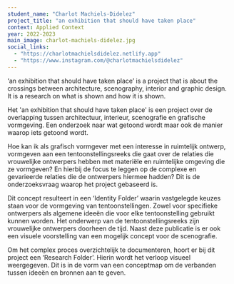 ```yaml
---
student_name: "Charlot Machiels-Didelez"
project_title: "an exhibition that should have taken place"
context: Applied Context
year: 2022-2023
main_image: charlot-machiels-didelez.jpg
social_links:
  - "https://charlotmachielsdidelez.netlify.app"
  - "https://www.instagram.com/@charlotmachielsdidelez"
---
```

‘an exhibition that should have taken place’ is a project that is about the crossings between architecture, scenography, interior and graphic design. It is a research on what is shown and how it is shown.

Het 'an exhibition that should have taken place' is een project over de overlapping tussen architectuur, interieur, scenografie en grafische vormgeving. Een onderzoek naar wat getoond wordt maar ook de manier waarop iets getoond wordt.

Hoe kan ik als grafisch vormgever met een interesse in ruimtelijk ontwerp, vormgeven aan een tentoonstellingsreeks die gaat over de relaties die vrouwelijke ontwerpers hebben met materiële en ruimtelijke omgeving die ze vormgeven? En hierbij de focus te leggen op de complexe en gevarieerde relaties die de ontwerpers hiermee hadden? Dit is de onderzoeksvraag waarop het project gebaseerd is.

Dit concept resulteert in een ‘Identity Folder’ waarin vastgelegde keuzes staan voor de vormgeving van tentoonstellingen. Zowel voor specifieke ontwerpers als algemene ideeën die voor elke tentoonstelling gebruikt kunnen worden. Het onderwerp van de tentoonstellingsreeks zijn vrouwelijke ontwerpers doorheen de tijd. Naast deze publicatie is er ook een visuele voorstelling van een mogelijk concept voor de scenografie.

Om het complex proces overzichtelijk te documenteren, hoort er bij dit project een ‘Research Folder’. Hierin wordt het verloop visueel weergegeven. Dit is in de vorm van een conceptmap om de verbanden tussen ideeën en bronnen aan te geven.
